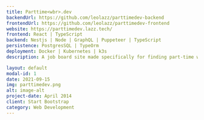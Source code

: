 ```yaml
---
title: Parttime<wbr>.dev
backendUrl: https://github.com/leolazz/parttimedev-backend
frontendUrl: https://github.com/leolazz/parttimedev-frontend
website: https://parttimedev.lazz.tech/
frontend: React | TypeScript
backend: Nestjs | Node | GraphQL | Puppeteer | TypeScript
persistence: PostgresSQL | TypeOrm
deployment: Docker | Kubernetes | k3s
description: A job board site made specifically for finding part-time work opportunities for developers and related careers. Job listings are dynamically collected by scraping indeed with the Puppeteer library. Storage of non normalized data sets, deployment bot detection counter-measures, complex dom traversal using a headless browser, CRON

layout: default
modal-id: 1
date: 2021-09-15
img: parttimedev.png
alt: image-alt
project-date: April 2014
client: Start Bootstrap
category: Web Development
---
```

